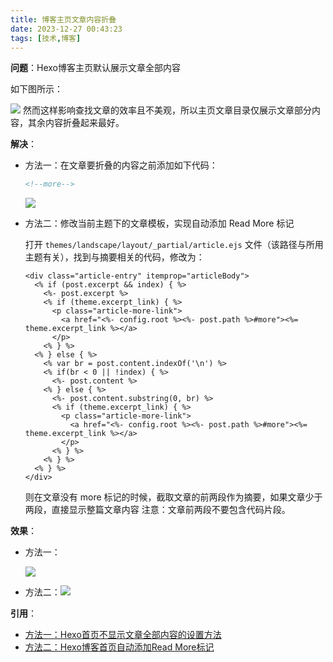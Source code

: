 ```yaml
---
title: 博客主页文章内容折叠
date: 2023-12-27 00:43:23
tags: [技术,博客]
---
```




**问题**：Hexo博客主页默认展示文章全部内容

如下图所示：

![](https://s2.loli.net/2023/12/27/AZFvplLEdRegMqu.png)
然而这样影响查找文章的效率且不美观，所以主页文章目录仅展示文章部分内容，其余内容折叠起来最好。



**解决**：

- 方法一：在文章要折叠的内容之前添加如下代码：

  ```html
  <!--more-->
  ```

  ![](https://s2.loli.net/2023/12/27/1AzxMnImV8RwKP5.png)

- 方法二：修改当前主题下的文章模板，实现自动添加 Read More 标记
  
  打开 `themes/landscape/layout/_partial/article.ejs` 文件（该路径与所用主题有关），找到与摘要相关的代码，修改为：
  
  ```ejs
  <div class="article-entry" itemprop="articleBody">
    <% if (post.excerpt && index) { %>
      <%- post.excerpt %>
      <% if (theme.excerpt_link) { %>
        <p class="article-more-link">
          <a href="<%- config.root %><%- post.path %>#more"><%= theme.excerpt_link %></a>
        </p>
      <% } %>
    <% } else { %>
      <% var br = post.content.indexOf('\n') %>
      <% if(br < 0 || !index) { %>
        <%- post.content %>
      <% } else { %>
        <%- post.content.substring(0, br) %>
        <% if (theme.excerpt_link) { %>
          <p class="article-more-link">
            <a href="<%- config.root %><%- post.path %>#more"><%= theme.excerpt_link %></a>
          </p>
        <% } %>
      <% } %>
    <% } %>
  </div>
  ```
  
  则在文章没有 more 标记的时候，截取文章的前两段作为摘要，如果文章少于两段，直接显示整篇文章内容
  注意：文章前两段不要包含代码片段。



**效果**：

- 方法一：
  
  ![](https://s2.loli.net/2023/12/27/ZkqDBrtKsfo7AgF.png)
  
- 方法二：![](https://s2.loli.net/2023/12/27/IKwF2YpZMEtOlA7.png)



**引用**：

- [方法一：Hexo首页不显示文章全部内容的设置方法](https://strongrock.github.io/2018-11-15/hexo%E9%A6%96%E9%A1%B5%E4%B8%8D%E6%98%BE%E7%A4%BA%E6%96%87%E7%AB%A0%E5%85%A8%E9%83%A8%E5%86%85%E5%AE%B9%E7%9A%84%E8%AE%BE%E7%BD%AE%E6%96%B9%E6%B3%95/)
- [方法二：Hexo博客首页自动添加Read More标记](https://blog.csdn.net/itguangzhi/article/details/79510044)

